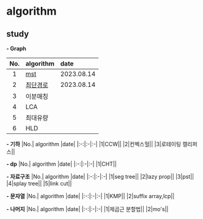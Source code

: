 # algorithm
study
-

**- Graph**

|No.| algorithm |date|
|:-:|:-|:-|
|1|[mst](https://github.com/iacobuschoi/algorithm/blob/main/%EC%B5%9C%EC%86%8C%20%EC%8B%A0%EC%9E%A5%20%ED%8A%B8%EB%A6%AC.md)|2023.08.14|
|2|[최단경로](https://github.com/iacobuschoi/algorithm/blob/main/%EC%B5%9C%EB%8B%A8%20%EA%B2%BD%EB%A1%9C.md)|2023.08.14|
|3|이분매칭||
|4|LCA||
|5|최대유량||
|6|HLD||

**- 기하**
|No.| algorithm |date|
|:-:|:-|:-|
|1|CCW||
|2|컨벡스헐||
|3|로테이팅 캘리퍼스||

**- dp**
|No.| algorithm |date|
|:-:|:-|:-|
|1|CHT||

**- 자료구조**
|No.| algorithm |date|
|:-:|:-|:-|
|1|seg tree||
|2|lazy prop||
|3|pst||
|4|splay tree||
|5|link cut||

**- 문자열**
|No.| algorithm |date|
|:-:|:-|:-|
|1|KMP||
|2|suffix array,lcp||

**- 나머지**
|No.| algorithm |date|
|:-:|:-|:-|
|1|제곱근 분할법||
|2|mo's||
